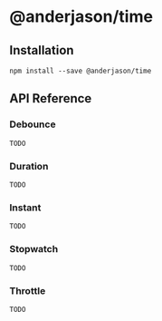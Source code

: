 # @anderjason/time

## Installation

`npm install --save @anderjason/time`

## API Reference

### Debounce

`TODO`

### Duration

`TODO`

### Instant

`TODO`

### Stopwatch

`TODO`

### Throttle

`TODO`
